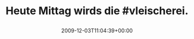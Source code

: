 ---
retweeted: false
source: <a href="http://twitter.com" rel="nofollow">Twitter Web Client</a>
entities:
  hashtags:
  - text: vleischerei
    indices:
    - '23'
    - '35'
  symbols: []
  user_mentions: []
  urls: []
display_text_range:
- '0'
- '36'
favorite_count: '0'
id_str: '6300345065'
truncated: false
retweet_count: '0'
id: '6300345065'
created_at: Thu Dec 03 11:04:39 +0000 2009
favorited: false
full_text: 'Heute Mittag wirds die #vleischerei.'
lang: de
tags:
- vleischerei
- pesos/twitter
date: '2009-12-03T11:04:39+00:00'
src: https://twitter.com/bascht/status/6300345065
original_url: https://twitter.com/bascht/status/6300345065
type: twitter_tweet
text: 'Heute Mittag wirds die #vleischerei.'
title: 'Heute Mittag wirds die #vleischerei.

  '

---